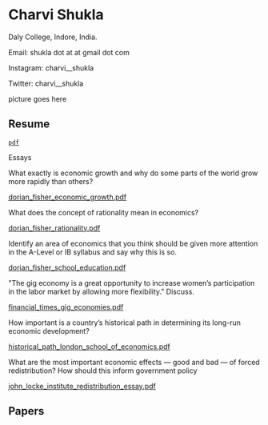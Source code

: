 # Charvi Shukla

Daly College, Indore, India.


Email: shukla dot at at gmail dot com

Instagram: charvi__shukla

Twitter: charvi__shukla

picture goes here

## Resume

[`pdf`](charvi_resume.pdf)

Essays

What exactly is economic growth and why do some parts of the world grow more rapidly than others?

[dorian_fisher_economic_growth.pdf](dorian_fisher_economic_growth.pdf)

What does the concept of rationality mean in economics?

[dorian_fisher_rationality.pdf](dorian_fisher_rationality.pdf)

Identify an area of economics that you think should be given more attention in the A-Level or IB syllabus and say why this is so.

[dorian_fisher_school_education.pdf](dorian_fisher_school_education.pdf)

"The gig economy is a great opportunity to increase women’s participation in the labor market by allowing more flexibility." Discuss.

[financial_times_gig_economies.pdf](financial_times_gig_economies.pdf)

How important is a country’s historical path in determining its long-run economic development?

[historical_path_london_school_of_economics.pdf](historical_path_london_school_of_economics.pdf)

What are the most important economic effects — good and bad — of forced redistribution? How should this inform government policy

[john_locke_institute_redistribution_essay.pdf](john_locke_institute_redistribution_essay.pdf)

## Papers